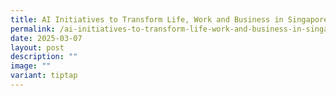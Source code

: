 ```yaml
---
title: AI Initiatives to Transform Life, Work and Business in Singapore
permalink: /ai-initiatives-to-transform-life-work-and-business-in-singapore/
date: 2025-03-07
layout: post
description: ""
image: ""
variant: tiptap
---
```

